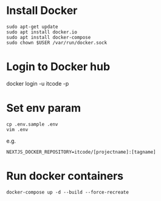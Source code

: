 # Install Docker
```
sudo apt-get update
sudo apt install docker.io
sudo apt install docker-compose
sudo chown $USER /var/run/docker.sock
```

# Login to Docker hub
docker login -u itcode -p 

# Set env param
```
cp .env.sample .env
vim .env
```
e.g.

```
NEXTJS_DOCKER_REPOSITORY=itcode/[projectname]:[tagname]
```

# Run docker containers
```
docker-compose up -d --build --force-recreate
```
